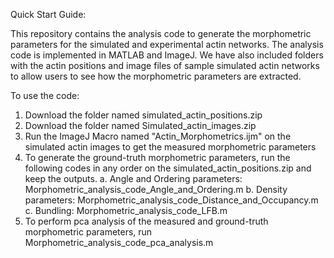Quick Start Guide:

This repository contains the analysis code to generate the morphometric parameters for the simulated and experimental actin networks. The analysis code is implemented in MATLAB and ImageJ.
We have also included folders with the actin positions and image files of sample simulated actin networks to allow users to see how the morphometric parameters are extracted.

To use the code:
1. Download the folder named simulated_actin_positions.zip
2. Download the folder named Simulated_actin_images.zip
3. Run the ImageJ Macro named "Actin_Morphometrics.ijm" on the simulated actin images to get the measured morphometric parameters
4. To generate the ground-truth morphometric parameters, run the following codes in any order on the simulated_actin_positions.zip and keep the outputs.
   a. Angle and Ordering parameters: Morphometric_analysis_code_Angle_and_Ordering.m
   b. Density parameters: Morphometric_analysis_code_Distance_and_Occupancy.m
   c. Bundling: Morphometric_analysis_code_LFB.m
6. To perform pca analysis of the measured and ground-truth morphometric parameters, run Morphometric_analysis_code_pca_analysis.m
